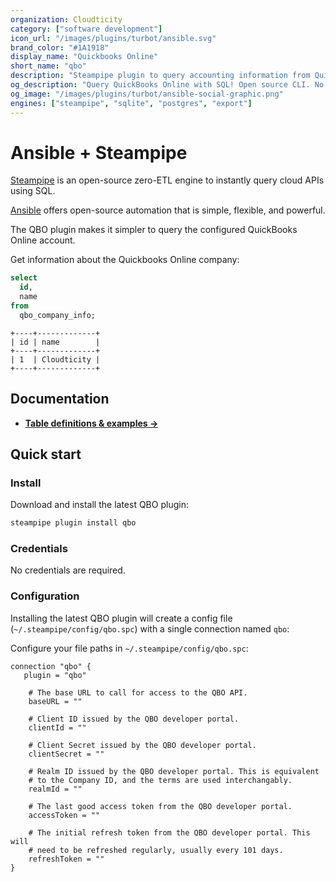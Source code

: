```yaml
---
organization: Cloudticity
category: ["software development"]
icon_url: "/images/plugins/turbot/ansible.svg"
brand_color: "#1A1918"
display_name: "Quickbooks Online"
short_name: "qbo"
description: "Steampipe plugin to query accounting information from QuickBooks Online."
og_description: "Query QuickBooks Online with SQL! Open source CLI. No DB required."
og_image: "/images/plugins/turbot/ansible-social-graphic.png"
engines: ["steampipe", "sqlite", "postgres", "export"]
---
```


# Ansible + Steampipe

[Steampipe](https://steampipe.io) is an open-source zero-ETL engine to instantly query cloud APIs using SQL.

[Ansible](https://www.ansible.com) offers open-source automation that is simple, flexible, and powerful.

The QBO plugin makes it simpler to query the configured QuickBooks Online account.

Get information about the Quickbooks Online company:

```sql
select
  id,
  name
from
  qbo_company_info;
```

```
+----+-------------+
| id | name        | 
+----+-------------+
| 1  | Cloudticity | 
+----+-------------+
```

## Documentation

- **[Table definitions & examples →](/plugins/turbot/ansible/tables)**

## Quick start

### Install

Download and install the latest QBO plugin:

```sh
steampipe plugin install qbo
```

### Credentials

No credentials are required.

### Configuration

Installing the latest QBO plugin will create a config file (`~/.steampipe/config/qbo.spc`) with a single connection named `qbo`:

Configure your file paths in `~/.steampipe/config/qbo.spc`:

```hcl
connection "qbo" {
   plugin = "qbo"

    # The base URL to call for access to the QBO API.
    baseURL = ""

    # Client ID issued by the QBO developer portal.
    clientId = ""

    # Client Secret issued by the QBO developer portal.
    clientSecret = ""

    # Realm ID issued by the QBO developer portal. This is equivalent
    # to the Company ID, and the terms are used interchangably.
    realmId = ""

    # The last good access token from the QBO developer portal.
    accessToken = ""

    # The initial refresh token from the QBO developer portal. This will
    # need to be refreshed regularly, usually every 101 days.
    refreshToken = ""
}
```